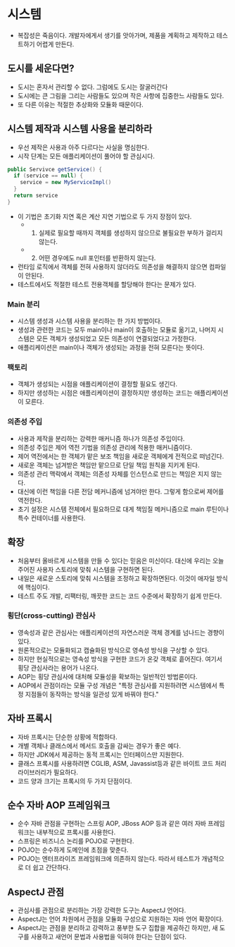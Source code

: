 # 시스템
- 복잡성은 죽음이다. 개발자에게서 생기를 앗아가며, 제품을 계획하고 제작하고 테스트하기 어렵게 만든다.

## 도시를 세운다면?
- 도시는 혼자서 관리할 수 없다. 그럼에도 도시는 잘굴러간다
- 도시에는 큰 그림을 그리는 사람들도 있으며 작은 사항에 집중한느 사람들도 있다.
- 또 다른 이유는 적절한 추상화와 모듈화 때문이다.

## 시스템 제작과 시스템 사용을 분리하라
- 우선 제작은 사용과 아주 다르다는 사실을 명심한다.
- 시작 단계는 모든 애플리케이션이 풀어야 할 관심시다.
``` java
public Servivce getService() {
  if (service == null) {
    service = new MyServiceImpl()
  }
  return service
}
```
- 이 기법은 초기화 지연 혹은 계산 지연 기법으로 두 가지 장점이 있다.
  - 1. 실제로 필요할 때까지 객체를 생성하지 않으므로 불필요한 부하가 걸리지 않는다.
  - 2. 어떤 경우에도 null 포인터를 반환하지 않는다.
- 런타임 로직에서 객체를 전혀 사용하지 않더라도 의존성을 해결하지 않으면 컴파일이 안된다.
- 테스트에서도 적절한 테스트 전용객체를 할당해야 한다는 문제가 있다.

### Main 분리
- 시스템 생성과 시스템 사용을 분리하는 한 가지 방법이다.
- 생성과 관련한 코드는 모두 main이나 main이 호출하는 모듈로 옮기고, 나머지 시스템은 모든 객체가 생성되었고 모든 의존성이 연결되었다고 가정한다.
- 애플리케이션은 main이나 객체가 생성되는 과정을 전혀 모른다는 뜻이다.

### 팩토리
- 객체가 생성되는 시점을 애플리케이션이 결정할 필요도 생긴다.
- 하지만 생성하는 시점은 애플리케이션이 결정하지만 생성하는 코드는 애플리케이션이 모른다.

### 의존성 주입
- 사용과 제작을 분리하는 강력한 매커니즘 하나가 의존성 주입이다.
- 의존성 주입은 제어 역전 기법을 의존성 관리에 적용한 매커니즘이다.
- 제어 역전에서는 한 객체가 맡은 보조 책임을 새로운 객체에게 전적으로 떠넘긴다.
- 새로운 객체는 넘겨받은 책임만 맡으므로 단일 책임 원칙을 지키게 된다.
- 의존성 관리 맥락에서 객체는 의존성 자체를 인스턴스로 만드는 책임은 지지 않는다.
- 대신에 이런 책임을 다른 전담 메커니즘에 넘겨야만 한다. 그렇게 함으로써 제어를 역전한다.
- 초기 설정은 시스템 전체에서 필요하므로 대게 책임질 메커니즘으로 main 루틴이나 특수 컨테이너를 사용한다.

## 확장
- 처음부터 올바르게 시스템을 만들 수 있다는 믿음은 미신이다. 대신에 우리는 오늘 주어진 사용자 스토리에 맞춰 시스템을 구현하면 된다.
- 내일은 새로운 스토리에 맞춰 시스템을 조정하고 확장하면된다. 이것이 애자일 방식에 핵심이다.
- 테스트 주도 개발, 리팩터링, 깨끗한 코드는 코드 수준에서 확장하기 쉽게 만든다.

### 횡단(cross-cutting) 관심사
- 영속성과 같은 관심사는 애플리케이션의 자연스러운 객체 경계를 넘나드는 경향이 있다.
- 원론적으로는 모듈화되고 캡슐화된 방식으로 영속성 방식을 구상할 수 있다.
- 하지만 현실적으로는 영속성 방식을 구현한 코드가 온갖 객체로 흩어진다. 여기서 횡당 관심사라는 용어가 나온다.
- AOP는 횡당 관심사에 대처해 모듈성을 확보하는 일반적인 방법론이다.
- AOP에서 관점이라는 모듈 구성 개념은 "특정 관심사를 지원하려면 시스템에서 특정 지점들이 동작하는 방식을 일관성 있게 바꿔야 한다."

## 자바 프록시
- 자바 프록시는 단순한 상황에 적합하다.
- 개별 객체나 클래스에서 메서드 호출을 감싸는 경우가 좋은 예다.
- 하지만 JDK에서 제공하는 동적 프록시는 인터페이스만 지원한다.
- 클래스 프록시를 사용하려면 CGLIB, ASM, Javassist등과 같은 바이트 코드 처리 라이브러리가 필요하다.
- 코드 양과 크기는 프록시의 두 가지 단점이다.

## 순수 자바 AOP 프레임워크
- 순수 자바 관점을 구현하는 스프링 AOP, JBoss AOP 등과 같은 여러 자바 프레임워크는 내부적으로 프록시를 사용한다.
- 스프링은 비즈니스 논리를 POJO로 구현한다.
- POJO는 순수하게 도메인에 초점을 맞춘다.
- POJO는 엔터프라이즈 프레임워크에 의존하지 않는다. 따라서 테스트가 개념적으로 더 쉽고 간단하다.

## AspectJ 관점
- 관심사를 관점으로 분리하는 가장 강력한 도구는 AspectJ 언어다.
- AspectJ는 언어 차원에서 관점을 모듈화 구성으로 지원하는 자바 언어 확장이다.
- AspectJ는 관점을 분리하고 강력하고 풍부한 도구 집합을 제공하긴 하지만, 새 도구를 사용하고 새언어 문법과 사용법을 익혀야 한다는 단점이 있다.
